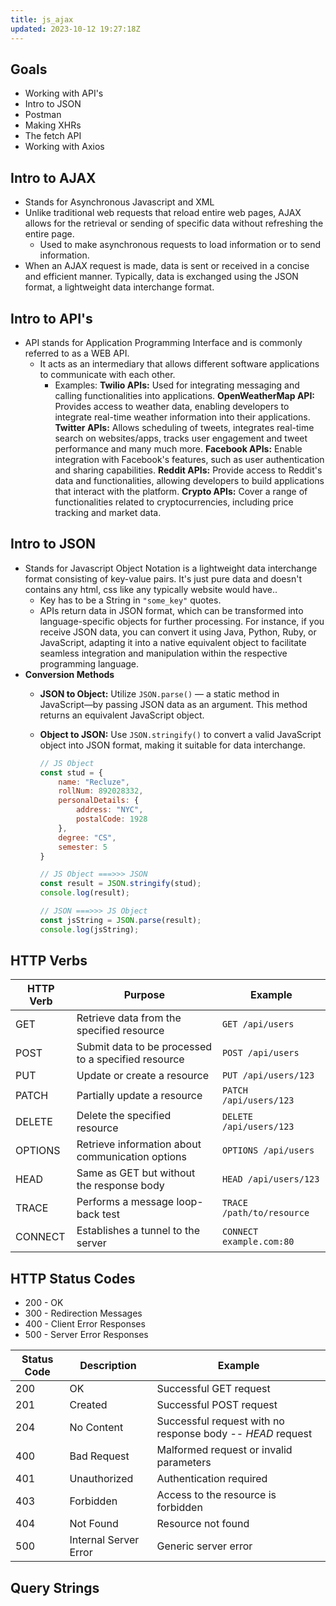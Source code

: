 ```yaml
---
title: js_ajax
updated: 2023-10-12 19:27:18Z
---
```


## Goals

- Working with API's
- Intro to JSON
- Postman
- Making XHRs
- The fetch API
- Working with Axios

## Intro to AJAX

- Stands for Asynchronous Javascript and XML
- Unlike traditional web requests that reload entire web pages, AJAX allows for the retrieval or sending of specific data without refreshing the entire page.
  - Used to make asynchronous requests to load information or to send information.
- When an AJAX request is made, data is sent or received in a concise and efficient manner. Typically, data is exchanged using the JSON format, a lightweight data interchange format.

## Intro to API's

- API stands for Application Programming Interface and is commonly referred to as a WEB API.
  - It acts as an intermediary that allows different software applications to communicate with each other.
    - Examples:
        **Twilio APIs:** Used for integrating messaging and calling functionalities into applications.
        **OpenWeatherMap API:** Provides access to weather data, enabling developers to integrate real-time weather information into their applications.
        **Twitter APIs:** Allows scheduling of tweets, integrates real-time search on websites/apps, tracks user engagement and tweet performance and many much more.
        **Facebook APIs:** Enable integration with Facebook's features, such as user authentication and sharing capabilities.
        **Reddit APIs:** Provide access to Reddit's data and functionalities, allowing developers to build applications that interact with the platform.
        **Crypto APIs:** Cover a range of functionalities related to cryptocurrencies, including price tracking and market data.

## Intro to JSON

- Stands for Javascript Object Notation is a lightweight data interchange format consisting of key-value pairs. It's just pure data and doesn't contains any html, css like any typically website would have..
  - Key has to be a String in `"some_key"` quotes.
  - APIs return data in JSON format, which can be transformed into language-specific objects for further processing. For instance, if you receive JSON data, you can convert it using Java, Python, Ruby, or JavaScript, adapting it into a native equivalent object to facilitate seamless integration and manipulation within the respective programming language.  
- **Conversion Methods**
  - **JSON to Object:** Utilize `JSON.parse()` — a static method in JavaScript—by passing JSON data as an argument. This method returns an equivalent JavaScript object.
  - **Object to JSON:** Use `JSON.stringify()` to convert a valid JavaScript object into JSON format, making it suitable for data interchange.

    ```js
    // JS Object
    const stud = {
        name: "Recluze",
        rollNum: 892028332,
        personalDetails: {
            address: "NYC",
            postalCode: 1928
        },
        degree: "CS",
        semester: 5
    }

    // JS Object ===>>> JSON
    const result = JSON.stringify(stud);
    console.log(result);

    // JSON ===>>> JS Object
    const jsString = JSON.parse(result);
    console.log(jsString);
    ```

## HTTP Verbs

| HTTP Verb | Purpose                                             | Example                           |
|-----------|-----------------------------------------------------|-----------------------------------|
| GET       | Retrieve data from the specified resource           | `GET /api/users`                  |
| POST      | Submit data to be processed to a specified resource | `POST /api/users`                 |
| PUT       | Update or create a resource                         | `PUT /api/users/123`              |
| PATCH     | Partially update a resource                         | `PATCH /api/users/123`            |
| DELETE    | Delete the specified resource                       | `DELETE /api/users/123`           |
| OPTIONS   | Retrieve information about communication options    | `OPTIONS /api/users`              |
| HEAD      | Same as GET but without the response body           | `HEAD /api/users/123`             |
| TRACE     | Performs a message loop-back test                   | `TRACE /path/to/resource`         |
| CONNECT   | Establishes a tunnel to the server                  | `CONNECT example.com:80`          |

## HTTP Status Codes

- 200 - OK
- 300 - Redirection Messages
- 400 - Client Error Responses
- 500 - Server Error Responses

| Status Code | Description                            | Example                                   |
|-------------|----------------------------------------|-------------------------------------------|
| 200         | OK                                     | Successful GET request                   |
| 201         | Created                                | Successful POST request                  |
| 204         | No Content                             | Successful request with no response body -- *HEAD* request|
| 400         | Bad Request                            | Malformed request or invalid parameters  |
| 401         | Unauthorized                           | Authentication required                  |
| 403         | Forbidden                              | Access to the resource is forbidden      |
| 404         | Not Found                              | Resource not found                       |
| 500         | Internal Server Error                  | Generic server error                     |

## Query Strings
